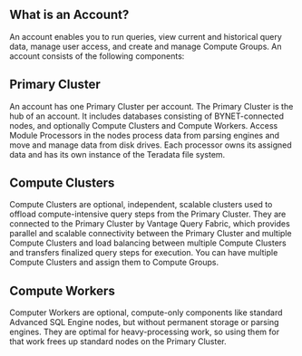 
## What is an Account?


An account enables you to run queries, view current and historical query data, manage user access, and create and manage Compute Groups. An account consists of the following components:

## Primary Cluster


An account has one Primary Cluster per account. The Primary Cluster is the hub of an account. It includes databases consisting of BYNET-connected nodes, and optionally Compute Clusters and Compute Workers. Access Module Processors in the nodes process data from parsing engines and move and manage data from disk drives. Each processor owns its assigned data and has its own instance of the Teradata file system.

## Compute Clusters


Compute Clusters are optional, independent, scalable clusters used to offload compute-intensive query steps from the Primary Cluster. They are connected to the Primary Cluster by Vantage Query Fabric, which provides parallel and scalable connectivity between the Primary Cluster and multiple Compute Clusters and load balancing between multiple Compute Clusters and transfers finalized query steps for execution. You can have multiple Compute Clusters and assign them to Compute Groups.

## Compute Workers


Computer Workers are optional, compute-only components like standard Advanced SQL Engine nodes, but without permanent storage or parsing engines. They are optimal for heavy-processing work, so using them for that work frees up standard nodes on the Primary Cluster.

